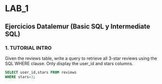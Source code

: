 # LAB_1
## Ejercicios Datalemur (Basic SQL y Intermediate SQL)

### 1. TUTORIAL INTRO
Given the reviews table, write a query to retrieve all 3-star reviews using the SQL WHERE clause. Only display the user_id and stars columns.
```sql
SELECT user_id,stars FROM reviews 
WHERE stars=3;
```
